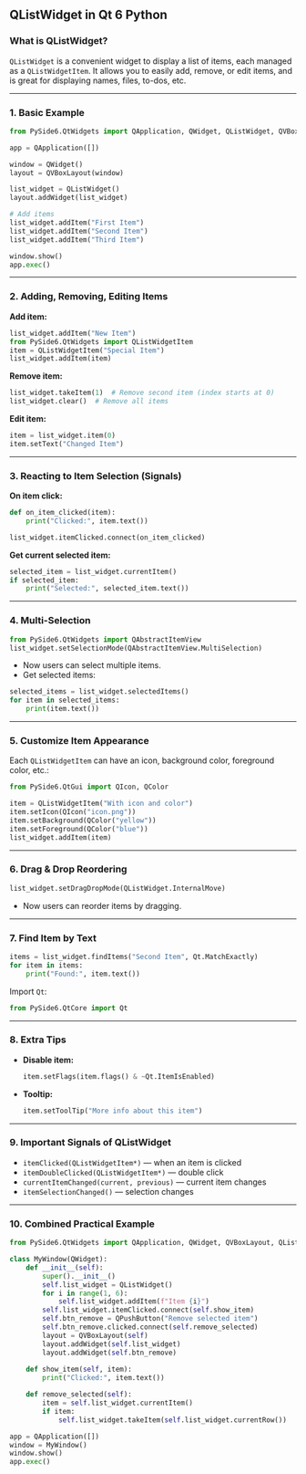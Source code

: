 ## **QListWidget in Qt 6 Python**

### **What is QListWidget?**

`QListWidget` is a convenient widget to display a list of items, each managed as a `QListWidgetItem`.
It allows you to easily add, remove, or edit items, and is great for displaying names, files, to-dos, etc.

---

### **1. Basic Example**

```python
from PySide6.QtWidgets import QApplication, QWidget, QListWidget, QVBoxLayout

app = QApplication([])

window = QWidget()
layout = QVBoxLayout(window)

list_widget = QListWidget()
layout.addWidget(list_widget)

# Add items
list_widget.addItem("First Item")
list_widget.addItem("Second Item")
list_widget.addItem("Third Item")

window.show()
app.exec()
```

---

### **2. Adding, Removing, Editing Items**

**Add item:**

```python
list_widget.addItem("New Item")
from PySide6.QtWidgets import QListWidgetItem
item = QListWidgetItem("Special Item")
list_widget.addItem(item)
```

**Remove item:**

```python
list_widget.takeItem(1)  # Remove second item (index starts at 0)
list_widget.clear()  # Remove all items
```

**Edit item:**

```python
item = list_widget.item(0)
item.setText("Changed Item")
```

---

### **3. Reacting to Item Selection (Signals)**

**On item click:**

```python
def on_item_clicked(item):
    print("Clicked:", item.text())

list_widget.itemClicked.connect(on_item_clicked)
```

**Get current selected item:**

```python
selected_item = list_widget.currentItem()
if selected_item:
    print("Selected:", selected_item.text())
```

---

### **4. Multi-Selection**

```python
from PySide6.QtWidgets import QAbstractItemView
list_widget.setSelectionMode(QAbstractItemView.MultiSelection)
```

* Now users can select multiple items.
* Get selected items:

```python
selected_items = list_widget.selectedItems()
for item in selected_items:
    print(item.text())
```

---

### **5. Customize Item Appearance**

Each `QListWidgetItem` can have an icon, background color, foreground color, etc.:

```python
from PySide6.QtGui import QIcon, QColor

item = QListWidgetItem("With icon and color")
item.setIcon(QIcon("icon.png"))
item.setBackground(QColor("yellow"))
item.setForeground(QColor("blue"))
list_widget.addItem(item)
```

---

### **6. Drag & Drop Reordering**

```python
list_widget.setDragDropMode(QListWidget.InternalMove)
```

* Now users can reorder items by dragging.

---

### **7. Find Item by Text**

```python
items = list_widget.findItems("Second Item", Qt.MatchExactly)
for item in items:
    print("Found:", item.text())
```

Import `Qt`:

```python
from PySide6.QtCore import Qt
```

---

### **8. Extra Tips**

* **Disable item:**

  ```python
  item.setFlags(item.flags() & ~Qt.ItemIsEnabled)
  ```
* **Tooltip:**

  ```python
  item.setToolTip("More info about this item")
  ```

---

### **9. Important Signals of QListWidget**

* `itemClicked(QListWidgetItem*)` — when an item is clicked
* `itemDoubleClicked(QListWidgetItem*)` — double click
* `currentItemChanged(current, previous)` — current item changes
* `itemSelectionChanged()` — selection changes

---

### **10. Combined Practical Example**

```python
from PySide6.QtWidgets import QApplication, QWidget, QVBoxLayout, QListWidget, QPushButton

class MyWindow(QWidget):
    def __init__(self):
        super().__init__()
        self.list_widget = QListWidget()
        for i in range(1, 6):
            self.list_widget.addItem(f"Item {i}")
        self.list_widget.itemClicked.connect(self.show_item)
        self.btn_remove = QPushButton("Remove selected item")
        self.btn_remove.clicked.connect(self.remove_selected)
        layout = QVBoxLayout(self)
        layout.addWidget(self.list_widget)
        layout.addWidget(self.btn_remove)
    
    def show_item(self, item):
        print("Clicked:", item.text())

    def remove_selected(self):
        item = self.list_widget.currentItem()
        if item:
            self.list_widget.takeItem(self.list_widget.currentRow())

app = QApplication([])
window = MyWindow()
window.show()
app.exec()
```
